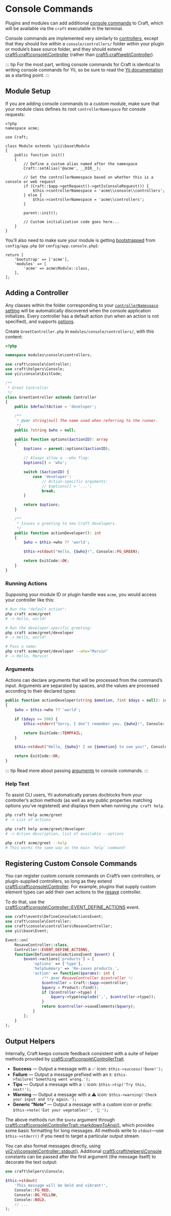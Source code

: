 # Console Commands

Plugins and modules can add additional [console commands](../console-commands.md)
to Craft, which will be available via the `craft` executable in the terminal.

Console commands are implemented very similarly to [controllers](controllers.md), except that they should live within a `console/controllers/` folder within your plugin or module’s base source folder, and they should extend <craft5:craft\console\Controller> (rather than <craft5:craft\web\Controller>).

::: tip
For the most part, writing console commands for Craft is identical to writing console commands for Yii, so be sure to read the [Yii documentation][yii] as a starting point.
:::

## Module Setup

If you are adding console commands to a custom module, make sure that your module class defines its root `controllerNamespace` for console requests:

```php{14,15}
<?php
namespace acme;

use Craft;

class Module extends \yii\base\Module
{
    public function init()
    {
        // Define a custom alias named after the namespace
        Craft::setAlias('@acme', __DIR__);

        // Set the controllerNamespace based on whether this is a console or web request
        if (Craft::$app->getRequest()->getIsConsoleRequest()) {
            $this->controllerNamespace = 'acme\\console\\controllers';
        } else {
            $this->controllerNamespace = 'acme\\controllers';
        }

        parent::init();

        // Custom initialization code goes here...
    }
}
```

You’ll also need to make sure your module is getting [bootstrapped](guide:runtime-bootstrapping)
from `config/app.php` (or `config/app.console.php`):

```php{2}
return [
    'bootstrap' => ['acme'],
    'modules' => [
        'acme' => acme\Module::class,
    ],
];
```

## Adding a Controller

Any classes within the folder corresponding to your [`controllerNamespace` setting](#module-setup) will be automatically discovered when the console application initializes. Every controller has a default action (run when an action is not specified), and supports [options](guide:tutorial-console#options).

Create `GreetController.php` in `modules/console/controllers/`, with this content:

```php
<?php

namespace modules\console\controllers;

use craft\console\Controller;
use craft\helpers\Console;
use yii\console\ExitCode;

/**
 * Greet Controller
 */
class GreetController extends Controller
{
    public $defaultAction = 'developer';

    /**
     * @var string|null The name used when referring to the runner.
     */
    public ?string $who = null;

    public function options($actionID): array
    {
        $options = parent::options($actionID);

        // Always allow a --who flag:
        $options[] = 'who';

        switch ($actionID) {
            case 'developer':
                // Action-specific arguments:
                // $options[] = '...';
                break;
        }

        return $options;
    }

    /**
     * Issues a greeting to new Craft developers.
     */
    public function actionDeveloper(): int
    {
        $who = $this->who ?? 'world';

        $this->stdout("Hello, {$who}!", Console::FG_GREEN);

        return ExitCode::OK;
    }
}
```

### Running Actions

Supposing your module ID or plugin handle was `acme`, you would access your controller like this:

```bash
# Run the "default action":
php craft acme/greet
# -> Hello, world!

# Run the developer-specific greeting:
php craft acme/greet/developer
# -> Hello, world!

# Pass a name:
php craft acme/greet/developer --who="Marvin"
# -> Hello, Marvin!
```

### Arguments

Actions can declare arguments that will be processed from the command’s input. Arguments are separated by spaces, and the values are processed according to their declared types:

```php
public function actionDeveloper(string $emotion, ?int $days = null): int
{
    $who = $this->who ?? 'world';

    if ($days >= 500) {
        $this->stderr("Sorry, I don’t remember you, {$who}!", Console::FG_YELLOW);

        return ExitCode::TEMPFAIL;
    }

    $this->stdout("Hello, {$who}! I am {$emotion} to see you!", Console::FG_GREEN);

    return ExitCode::OK;
}
```

::: tip
Read more about passing [arguments](guide:tutorial-console#arguments) to console commands.
:::

### Help Text

To assist CLI users, Yii automatically parses docblocks from your controller’s action methods (as well as any public properties matching options you’ve registered) and displays them when running `php craft help`.

```bash
php craft help acme/greet
# -> List of actions

php craft help acme/greet/developer
# -> Action description, list of available --options

php craft acme/greet --help
# This works the same way as the main `help` command!
```

## Registering Custom Console Commands

You can register custom console commands on Craft’s own controllers, or plugin-supplied controllers, so long as they extend <craft5:craft\console\Controller>. For example, plugins that supply custom element types can add their own actions to the [resave](craft5:craft\console\controllers\ResaveController) controller.

To do that, use the <craft5:craft\console\Controller::EVENT_DEFINE_ACTIONS> event.

```php
use craft\events\DefineConsoleActionsEvent;
use craft\console\Controller;
use craft\console\controllers\ResaveController;
use yii\base\Event;

Event::on(
    ResaveController::class,
    Controller::EVENT_DEFINE_ACTIONS,
    function(DefineConsoleActionsEvent $event) {
        $event->actions['products'] = [
            'options' => ['type'],
            'helpSummary' => 'Re-saves products.',
            'action' => function($params): int {
                /** @var ResaveController $controller */
                $controller = Craft::$app->controller;
                $query = Product::find();
                if ($controller->type) {
                    $query->type(explode(',', $controller->type));
                }
                return $controller->saveElements($query);
            }
        ];
    }
);
```

## Output Helpers

Internally, Craft keeps console feedback consistent with a suite of helper methods provided by <craft5:craft\console\ControllerTrait>.

- **Success** — Output a message with a ✅ icon: `$this->success('Done!');`
- **Failure** — Output a message prefixed with an `X`: `$this->failure('Something went wrong.');`
- **Tips** — Output a message with a 💡 icon: `$this->tip('Try this, next!');`
- **Warning** — Output a message with a ⚠️ icon: `$this->warning('Check your input and try again.');`
- **Generic “Note”** — Output a message with a custom icon or prefix: `$this->note('Eat your vegetables!', '🥬 ');`

The above methods run the `$note` argument through <craft5:craft\console\ControllerTrait::markdownToAnsi()>, which provides some basic formatting for long messages. All methods write to `stdout`—use `$this->stderr()` if you need to target a particular output stream.

You can also format messages directly, using <yii2:yii\console\Controller::stdout()>. Additional <craft5:craft\helpers\Console> constants can be passed after the first argument (the message itself) to decorate the text output:

```php
use craft\helpers\Console;

$this->stdout(
    'This message will be bold and vibrant!',
    Console::FG_RED,
    Console::BG_YELLOW,
    Console::BOLD,
    // ...
);
```

[yii]: https://www.yiiframework.com/doc/guide/2.0/en/tutorial-console#create-command
